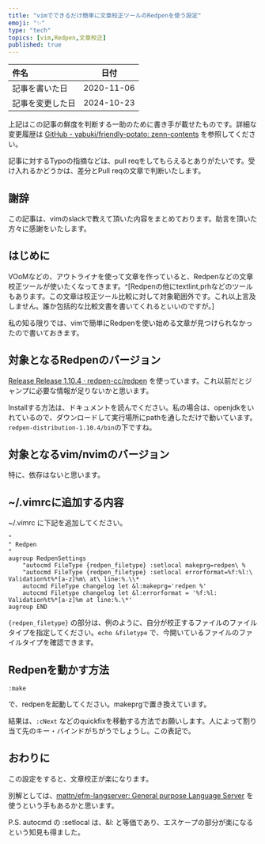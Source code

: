 ```yaml
---
title: "vimでできるだけ簡単に文章校正ツールのRedpenを使う設定"
emoji: "✨"
type: "tech"
topics: [vim,Redpen,文章校正]
published: true
---
```


|     件名       |   日付   |
|:----           |:----:|
|記事を書いた日  |2020-11-06|
|記事を変更した日|2024-10-23|

上記はこの記事の鮮度を判断する一助のために書き手が載せたものです。詳細な変更履歴は [GitHub - yabuki/friendly-potato: zenn-contents](https://github.com/yabuki/friendly-potato) を参照してください。

記事に対するTypoの指摘などは、pull reqをしてもらえるとありがたいです。受け入れるかどうかは、差分とPull reqの文章で判断いたします。

## 謝辞

この記事は、vimのslackで教えて頂いた内容をまとめております。助言を頂いた方々に感謝をいたします。

## はじめに

<!-- @suppress  -->
VOoMなどの、アウトライナを使って文章を作っていると、Redpenなどの文章校正ツールが使いたくなってきます。^[Redpenの他にtextlint,prhなどのツールもあります。この文章は校正ツール比較に対して対象範囲外です。これ以上言及しません。誰か包括的な比較文書を書いてくれるといいのですが。]

私の知る限りでは、vimで簡単にRedpenを使い始める文章が見つけられなかったので書いておきます。

## 対象となるRedpenのバージョン

[Release Release 1.10.4 · redpen-cc/redpen](https://github.com/redpen-cc/redpen/releases/tag/redpen-1.10.4) を使っています。これ以前だとジャンプに必要な情報が足りないかと思います。

Installする方法は、ドキュメントを読んでください。私の場合は、openjdkをいれているので、ダウンロードして実行場所にpathを通しただけで動いています。`redpen-distribution-1.10.4/bin`の下ですね。

## 対象となるvim/nvimのバージョン

特に、依存はないと思います。

<!-- @suppress -->
## ~/.vimrcに追加する内容

<!-- @suppress -->
 ~/.vimrc に下記を追加してください。

```
"
" Redpen
"
augroup RedpenSettings
    "autocmd FileType {redpen_filetype} :setlocal makeprg=redpen\ %
    "autocmd FileType {redpen_filetype} :setlocal errorformat=%f:%l:\ Validation%t%*[a-z]%m\ at\ line:%.\\*
    autocmd FileType changelog let &l:makeprg='redpen %'
    autocmd Filetype changelog let &l:errorformat = '%f:%l: Validation%t%*[a-z]%m at line:%.\*'
augroup END
```

`{redpen_filetype}` の部分は、例のように、自分が校正するファイルのファイルタイプを指定してください。`echo &filetype` で、今開いているファイルのファイルタイプを確認できます。

## Redpenを動かす方法

`:make`

 で、redpenを起動してください。makeprgで置き換えています。

結果は、`:cNext` などのquickfixを移動する方法でお願いします。人によって割り当て先のキー・バインドがちがうでしょうし。この表記で。

## おわりに

この設定をすると、文章校正が楽になります。

別解としては、[mattn/efm-langserver: General purpose Language Server](https://github.com/mattn/efm-langserver) を使うという手もあるかと思います。

P.S. autocmd の :setlocal は、&l: と等価であり、エスケープの部分が楽になるという知見も得ました。
